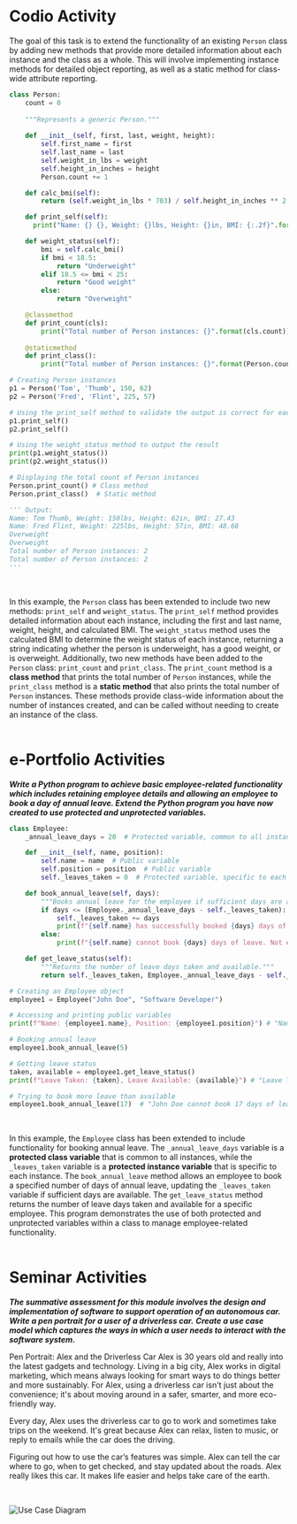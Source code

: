# Codio Activity

The goal of this task is to extend the functionality of an existing `Person` class by adding new methods that provide more detailed information about each instance and the class as a whole. This will involve implementing instance methods for detailed object reporting, as well as a static method for class-wide attribute reporting.
</br>

```python
class Person:
    count = 0
    
    """Represents a generic Person."""
    
    def __init__(self, first, last, weight, height):
        self.first_name = first
        self.last_name = last
        self.weight_in_lbs = weight
        self.height_in_inches = height
        Person.count += 1

    def calc_bmi(self):
        return (self.weight_in_lbs * 703) / self.height_in_inches ** 2

    def print_self(self):
      print("Name: {} {}, Weight: {}lbs, Height: {}in, BMI: {:.2f}".format(self.first_name, self.last_name, self.weight_in_lbs, self.height_in_inches, self.calc_bmi()))

    def weight_status(self):
        bmi = self.calc_bmi()
        if bmi < 18.5:
            return "Underweight"
        elif 18.5 <= bmi < 25:
            return "Good weight"
        else:
            return "Overweight"

    @classmethod
    def print_count(cls):
        print("Total number of Person instances: {}".format(cls.count))
    
    @staticmethod
    def print_class():
        print("Total number of Person instances: {}".format(Person.count))

# Creating Person instances
p1 = Person('Tom', 'Thumb', 150, 62)
p2 = Person('Fred', 'Flint', 225, 57)

# Using the print_self method to validate the output is correct for each object instance
p1.print_self()
p2.print_self()

# Using the weight_status method to output the result
print(p1.weight_status())
print(p2.weight_status())

# Displaying the total count of Person instances
Person.print_count() # Class method
Person.print_class()  # Static method

''' Output:
Name: Tom Thumb, Weight: 150lbs, Height: 62in, BMI: 27.43
Name: Fred Flint, Weight: 225lbs, Height: 57in, BMI: 48.68
Overweight
Overweight
Total number of Person instances: 2
Total number of Person instances: 2
'''
```
</br>

In this example, the `Person` class has been extended to include two new methods: `print_self` and `weight_status`. The `print_self` method provides detailed information about each instance, including the first and last name, weight, height, and calculated BMI. The `weight_status` method uses the calculated BMI to determine the weight status of each instance, returning a string indicating whether the person is underweight, has a good weight, or is overweight.
Additionally, two new methods have been added to the `Person` class: `print_count` and `print_class`. The `print_count` method is a **class method** that prints the total number of `Person` instances, while the `print_class` method is a **static method** that also prints the total number of `Person` instances. These methods provide class-wide information about the number of instances created, and can be called without needing to create an instance of the class.
</br>
</br>


# e-Portfolio Activities

___Write a Python program to achieve basic employee-related functionality which includes retaining employee details and allowing an employee to book a day of annual leave. Extend the Python program you have now created to use protected and unprotected variables.___
</br>

```python
class Employee:
    _annual_leave_days = 20  # Protected variable, common to all instances

    def __init__(self, name, position):
        self.name = name  # Public variable
        self.position = position  # Public variable
        self._leaves_taken = 0  # Protected variable, specific to each instance

    def book_annual_leave(self, days):
        """Books annual leave for the employee if sufficient days are available."""
        if days <= (Employee._annual_leave_days - self._leaves_taken):
            self._leaves_taken += days
            print(f"{self.name} has successfully booked {days} days of leave.")
        else:
            print(f"{self.name} cannot book {days} days of leave. Not enough leave days available.")

    def get_leave_status(self):
        """Returns the number of leave days taken and available."""
        return self._leaves_taken, Employee._annual_leave_days - self._leaves_taken

# Creating an Employee object
employee1 = Employee("John Doe", "Software Developer")

# Accessing and printing public variables
print(f"Name: {employee1.name}, Position: {employee1.position}") # "Name: John Doe, Position: Software Developer"

# Booking annual leave
employee1.book_annual_leave(5)

# Getting leave status
taken, available = employee1.get_leave_status()
print(f"Leave Taken: {taken}, Leave Available: {available}") # "Leave Taken: 5, Leave Available: 15"

# Trying to book more leave than available
employee1.book_annual_leave(17)  # "John Doe cannot book 17 days of leave. Not enough leave days available."
```
</br>

In this example, the `Employee` class has been extended to include functionality for booking annual leave. The `_annual_leave_days` variable is a **protected class variable** that is common to all instances, while the `_leaves_taken` variable is a **protected instance variable** that is specific to each instance. The `book_annual_leave` method allows an employee to book a specified number of days of annual leave, updating the `_leaves_taken` variable if sufficient days are available. The `get_leave_status` method returns the number of leave days taken and available for a specific employee. This program demonstrates the use of both protected and unprotected variables within a class to manage employee-related functionality.
</br>
</br>


# Seminar Activities

___The summative assessment for this module involves the design and implementation of software to support operation of an autonomous car.___
___Write a pen portrait for a user of a driverless car.___
___Create a use case model which captures the ways in which a user needs to interact with the software system.___
</br>

Pen Portrait: Alex and the Driverless Car
Alex is 30 years old and really into the latest gadgets and technology. Living in a big city, Alex works in digital marketing, which means always looking for smart ways to do things better and more sustainably. For Alex, using a driverless car isn't just about the convenience; it's about moving around in a safer, smarter, and more eco-friendly way.

Every day, Alex uses the driverless car to go to work and sometimes take trips on the weekend. It's great because Alex can relax, listen to music, or reply to emails while the car does the driving.

Figuring out how to use the car’s features was simple. Alex can tell the car where to go, when to get checked, and stay updated about the roads. Alex really likes this car. It makes life easier and helps take care of the earth.

</br>

![Use Case Diagram](/images/02_01_use_case_diagram.svg)
